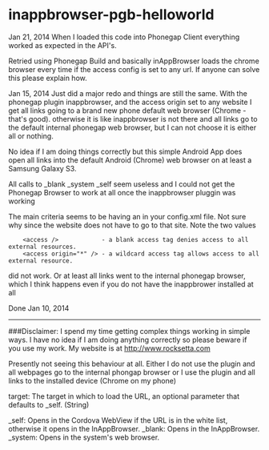 inappbrowser-pgb-helloworld
===========================



Jan 21, 2014  When I loaded this code into Phonegap Client everything worked as expected in the API's. 


Retried using Phonegap Build and basically inAppBrowser loads the chrome browser every time if the access config is set to any url. If anyone can solve this please explain how.



Jan 15, 2014 Just did a major redo and things are still the same. With the phonegap plugin inappbrowser, and the access origin set to any website I get all links going to a brand new phone default web browser (Chrome - that's good). otherwise it is like inappbrowser is not there and all links go to the default internal phonegap web browser, but I can not choose it is either all or nothing.










No idea if I am doing things correctly but this simple Android App does open all links into the default Android (Chrome) web browser on at least a Samsung Galaxy S3.

All calls to _blank  _system  _self seem useless and I could not get the Phonegap Browser to work at all once the inappbrowser pluggin was working

The main criteria seems to be having an  <access origin="anySite.com" />   in your config.xml file. Not sure why since the  website does not have to go to that site. Note the two values 



        <access />            - a blank access tag denies access to all external resources.
        <access origin="*" /> - a wildcard access tag allows access to all external resource.

 did not work. Or at least all links went to the internal phonegap browser, which I think happens even if you do not have the inappbrower installed at all
 
 Done Jan 10, 2014
 
 
 
 
 
 
 
 
 
 
************************************************************************************************************

###Disclaimer: I spend my time getting complex things working in simple ways. I have no idea if I am doing anything correctly so please beware if you use my work. My website is at http://www.rocksetta.com
 
 
 
 
 Presently not seeing this behaviour at all. Either I do not use the plugin and all webpages go to the internal phongap browser or I use the plugin and all links to the installed device (Chrome on my phone)
 
 target: The target in which to load the URL, an optional parameter that defaults to _self. (String)

_self: Opens in the Cordova WebView if the URL is in the white list, otherwise it opens in the InAppBrowser.
_blank: Opens in the InAppBrowser.
_system: Opens in the system's web browser.


